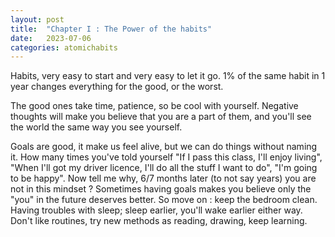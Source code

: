 ```yaml
---
layout: post
title:  "Chapter I : The Power of the habits"
date:   2023-07-06
categories: atomichabits
---
```

Habits, very easy to start and very easy to let it go. 1% of the same habit in 1 year changes everything for the good, or the worst.

The good ones take time, patience, so be cool with yourself. Negative thoughts will make you believe that you are a part of them, and you'll see the world the same way you see yourself.

Goals are good, it make us feel alive, but we can do things without naming it. How many times you've told yourself "If I pass this class, I'll enjoy living", "When I'll got my driver licence, I'll do all the stuff I want to do", "I'm going to be happy". Now tell me why, 6/7 months later (to not say years) you are not in this mindset ?
Sometimes having goals makes you believe only the "you" in the future deserves better. So move on : keep the bedroom clean. Having troubles with sleep; sleep earlier, you'll wake earlier either way. Don't like routines, try new methods as reading, drawing, keep learning.
